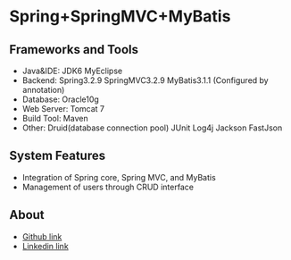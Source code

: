 Spring+SpringMVC+MyBatis
========================

Frameworks and Tools
-----------------------------------
* Java&IDE: JDK6 MyEclipse
* Backend:  Spring3.2.9 SpringMVC3.2.9 MyBatis3.1.1 (Configured by annotation)
* Database: Oracle10g
* Web Server: Tomcat 7
* Build Tool: Maven
* Other: Druid(database connection pool) JUnit Log4j Jackson FastJson

System Features
-----------------------------------
* Integration of Spring core, Spring MVC, and MyBatis
* Management of users through CRUD interface

About
-----------------------------------
* [Github link](https://github.com/ZhibingXie)
* [Linkedin link](http://www.linkedin.com/pub/zhibing-xie/45/555/b28)
